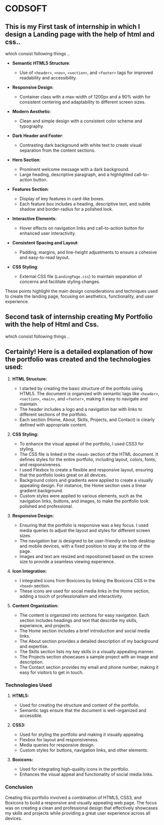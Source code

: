 # CODSOFT
## This is my First task of internship in which I design a Landing page with the help of html and css..

which consist following things ..

- **Semantic HTML5 Structure**: 
  - Use of `<header>`, `<nav>`, `<section>`, and `<footer>` tags for improved readability and accessibility.

- **Responsive Design**: 
  - Container class with a max-width of 1200px and a 90% width for consistent centering and adaptability to different screen sizes.

- **Modern Aesthetic**: 
  - Clean and simple design with a consistent color scheme and typography.

- **Dark Header and Footer**: 
  - Contrasting dark background with white text to create visual separation from the content sections.

- **Hero Section**: 
  - Prominent welcome message with a dark background.
  - Large heading, descriptive paragraph, and a highlighted call-to-action button.

- **Features Section**: 
  - Display of key features in card-like boxes.
  - Each feature box includes a heading, descriptive text, and subtle shadow and border-radius for a polished look.

- **Interactive Elements**: 
  - Hover effects on navigation links and call-to-action button for enhanced user interactivity.

- **Consistent Spacing and Layout**: 
  - Padding, margins, and line-height adjustments to ensure a cohesive and easy-to-read layout.

- **CSS Styling**: 
  - External CSS file (`LandingPage.css`) to maintain separation of concerns and facilitate styling changes.

These points highlight the main design considerations and techniques used to create the landing page, focusing on aesthetics, functionality, and user experience.


## Second task of internship creating My Portfolio with the help of Html and Css.

which consist following things ..

## Certainly! Here is a detailed explanation of how the portfolio was created and the technologies used:



1. **HTML Structure:**
   - I started by creating the basic structure of the portfolio using HTML5. The document is organized with semantic tags like `<header>`, `<section>`, `<main>`, and `<footer>`, making it easy to navigate and maintain.
   - The header includes a logo and a navigation bar with links to different sections of the portfolio.
   - Each section (Home, About, Skills, Projects, and Contact) is clearly defined with appropriate content.

2. **CSS Styling:**
   - To enhance the visual appeal of the portfolio, I used CSS3 for styling.
   - The CSS file is linked in the `<head>` section of the HTML document. It defines styles for the entire portfolio, including layout, colors, fonts, and responsiveness.
   - I used Flexbox to create a flexible and responsive layout, ensuring that the portfolio looks great on all devices.
   - Background colors and gradients were applied to create a visually appealing design. For instance, the Home section uses a linear gradient background.
   - Custom styles were applied to various elements, such as the navigation links, buttons, and images, to make the portfolio look polished and professional.

3. **Responsive Design:**
   - Ensuring that the portfolio is responsive was a key focus. I used media queries to adjust the layout and styles for different screen sizes.
   - The navigation bar is designed to be user-friendly on both desktop and mobile devices, with a fixed position to stay at the top of the page.
   - Images and text are resized and repositioned based on the screen size to provide a seamless viewing experience.

4. **Icon Integration:**
   - I integrated icons from Boxicons by linking the Boxicons CSS in the `<head>` section.
   - These icons are used for social media links in the Home section, adding a touch of professionalism and interactivity.

5. **Content Organization:**
   - The content is organized into sections for easy navigation. Each section includes headings and text that describe my skills, experience, and projects.
   - The Home section includes a brief introduction and social media links.
   - The About section provides a detailed description of my background and expertise.
   - The Skills section lists my key skills in a visually appealing manner.
   - The Projects section showcases a sample project with an image and description.
   - The Contact section provides my email and phone number, making it easy for visitors to get in touch.

### Technologies Used

1. **HTML5:**
   - Used for creating the structure and content of the portfolio.
   - Semantic tags ensure that the document is well-organized and accessible.

2. **CSS3:**
   - Used for styling the portfolio and making it visually appealing.
   - Flexbox for layout and responsiveness.
   - Media queries for responsive design.
   - Custom styles for buttons, navigation links, and other elements.

3. **Boxicons:**
   - Used for integrating high-quality icons in the portfolio.
   - Enhances the visual appeal and functionality of social media links.

### Conclusion

Creating this portfolio involved a combination of HTML5, CSS3, and Boxicons to build a responsive and visually appealing web page. The focus was on creating a clean and professional design that effectively showcases my skills and projects while providing a great user experience across all devices.

